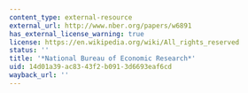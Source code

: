 ```yaml
---
content_type: external-resource
external_url: http://www.nber.org/papers/w6891
has_external_license_warning: true
license: https://en.wikipedia.org/wiki/All_rights_reserved
status: ''
title: '*National Bureau of Economic Research*'
uid: 14d01a39-ac83-43f2-b091-3d6693eaf6cd
wayback_url: ''
---
```

